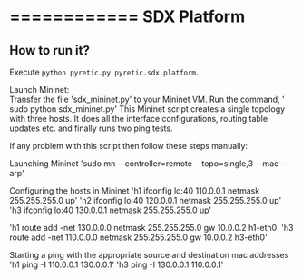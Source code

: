 ============
SDX Platform
============

How to run it?
--------------

Execute `python pyretic.py pyretic.sdx.platform`. 

Launch Mininet:  
Transfer the file 'sdx_mininet.py' to your Mininet VM.
Run the command, ' sudo python sdx_mininet.py' 
This Mininet script creates a single topology with three hosts.  It does all the interface configurations, routing table updates etc. and finally runs two ping tests. 

If any problem with this script then follow these steps manually:

Launching Mininet
'sudo mn --controller=remote --topo=single,3 --mac --arp'

Configuring the hosts in Mininet
'h1 ifconfig lo:40 110.0.0.1 netmask 255.255.255.0 up'
'h2 ifconfig lo:40 120.0.0.1 netmask 255.255.255.0 up'
'h3 ifconfig lo:40 130.0.0.1 netmask 255.255.255.0 up'

'h1 route add -net 130.0.0.0 netmask 255.255.255.0 gw 10.0.0.2 h1-eth0'
'h3 route add -net 110.0.0.0 netmask 255.255.255.0 gw 10.0.0.2 h3-eth0'

Starting a ping with the appropriate source and destination mac addresses
'h1 ping -I 110.0.0.1 130.0.0.1'
'h3 ping -I 130.0.0.1 110.0.0.1'

